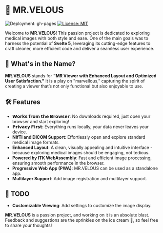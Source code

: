 # 🩻 MR.VELOUS

![Deployment: gh-pages](https://github.com/igoresso/mr-velous/actions/workflows/deploy.yml/badge.svg)
[![License: MIT](https://img.shields.io/badge/License-MIT-yellow.svg)](https://opensource.org/licenses/MIT)

Welcome to **MR.VELOUS**! This passion project is dedicated to exploring medical images with both style and ease. One of the main goals was to harness the potential of **Svelte 5**, leveraging its cutting-edge features to craft cleaner, more efficient code and deliver a seamless user experience.

## 🤔 What's in the Name?

**MR.VELOUS** stands for **"MR Viewer with Enhanced Layout and Optimized User Satisfaction."** It is a play on "marvellous," capturing the spirit of creating a viewer that’s not only functional but also enjoyable to use.

## 🛠️ Features

- **𝗪𝗼𝗿𝗸𝘀 𝗳𝗿𝗼𝗺 𝘁𝗵𝗲 𝗕𝗿𝗼𝘄𝘀𝗲𝗿**: No downloads required, just open your browser and start exploring!
- **𝗣𝗿𝗶𝘃𝗮𝗰𝘆 𝗙𝗶𝗿𝘀𝘁**: Everything runs locally, your data never leaves your device.
- **NIfTI and DICOM Support**: Effortlessly open and explore standard medical image formats.
- **Enhanced Layout**: A clean, visually appealing and intuitive interface - because exploring medical images should be engaging, not tedious.
- **Powered by ITK WebAssembly**: Fast and efficient image processing, ensuring smooth performance in the browser.
- **Progressive Web App (PWA)**: MR.VELOUS can be used as a standalone app.
- **Multilayer Support**: Add image registration and multilayer support.

## 📝 TODO

- **Customizable Viewing**: Add settings to customize the image display.

**MR.VELOUS** is a passion project, and working on it is an absolute blast. Feedback and suggestions are the sprinkles on the ice cream 🍦, so feel free to share your thoughts!
